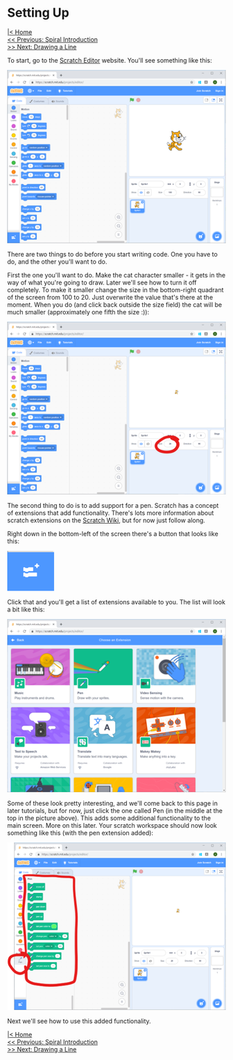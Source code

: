 # Setting Up

[|< Home](/)  
[<< Previous: Spiral Introduction](./spirals0.md)  
[>> Next: Drawing a Line](./spirals2.md)

To start, go to the [Scratch Editor](https://scratch.mit.edu/projects/editor/) website. You'll see something like this:

![The first thing you'll see](./images/initial-view.png)

There are two things to do before you start writing code. One you have to do, and the other you'll want to do.

First the one you'll want to do. Make the cat character smaller - it gets in the way of what you're going to draw. Later we'll see how to turn it off completely. To make it smaller change the size in the bottom-right quadrant of the screen from 100 to 20. Just overwrite the value that's there at the moment. When you do (and click back outside the size field) the cat will be much smaller (approximately one fifth the size :)):

![The cat's smaller now](./images/smaller-cat.png)

The second thing to do is to add support for a pen. Scratch has a concept of extensions that add functionality. There's lots more information about scratch extensions on the [Scratch Wiki](https://en.scratch-wiki.info/wiki/Scratch_Extension), but for now just follow along.

Right down in the bottom-left of the screen there's a button that looks like this:

![Add extension button](./images/add-extension-button.png)

Click that and you'll get a list of extensions available to you. The list will look a bit like this:

![Available extensions](./images/available-extensions.png)

Some of these look pretty interesting, and we'll come back to this page in later tutorials, but for now, just click the one called Pen (in the middle at the top in the picture above). This adds some additional functionality to the main screen. More on this later. Your scratch workspace should now look something like this (with the pen extension added):

![pen extension added](./images/pen-extension-added.png)

Next we'll see how to use this added functionality.

[|< Home](/)  
[<< Previous: Spiral Introduction](./spirals0.md)  
[>> Next: Drawing a Line](./spirals2.md)
